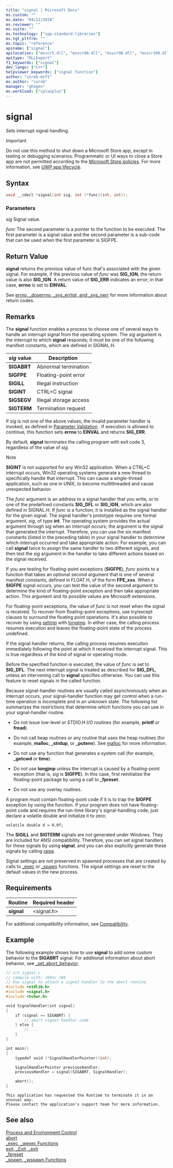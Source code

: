 ```yaml
---
title: "signal | Microsoft Docs"
ms.custom: ""
ms.date: "04/12/2018"
ms.reviewer: ""
ms.suite: ""
ms.technology: ["cpp-standard-libraries"]
ms.tgt_pltfrm: ""
ms.topic: "reference"
apiname: ["signal"]
apilocation: ["msvcrt.dll", "msvcr80.dll", "msvcr90.dll", "msvcr100.dll", "msvcr100_clr0400.dll", "msvcr110.dll", "msvcr110_clr0400.dll", "msvcr120.dll", "msvcr120_clr0400.dll", "ucrtbase.dll", "api-ms-win-crt-runtime-l1-1-0.dll"]
apitype: "DLLExport"
f1_keywords: ["signal"]
dev_langs: ["C++"]
helpviewer_keywords: ["signal function"]
author: "corob-msft"
ms.author: "corob"
manager: "ghogen"
ms.workload: ["cplusplus"]
---
```

# signal

Sets interrupt signal handling.

> [!IMPORTANT]
> Do not use this method to shut down a Microsoft Store app, except in testing or debugging scenarios. Programmatic or UI ways to close a Store app are not permitted according to the [Microsoft Store policies](http://go.microsoft.com/fwlink/?LinkId=865936). For more information, see [UWP app lifecycle](http://go.microsoft.com/fwlink/p/?LinkId=865934).

## Syntax

```C
void __cdecl *signal(int sig, int (*func)(int, int));
```

### Parameters

*sig*
Signal value.

*func*
The second parameter is a pointer to the function to be executed. The first parameter is a signal value and the second parameter is a sub-code that can be used when the first parameter is SIGFPE.

## Return Value

**signal** returns the previous value of func that's associated with the given signal. For example, if the previous value of *func* was **SIG_IGN**, the return value is also **SIG_IGN**. A return value of **SIG_ERR** indicates an error; in that case, **errno** is set to **EINVAL**.

See [errno, _doserrno, _sys_errlist, and _sys_nerr](../../c-runtime-library/errno-doserrno-sys-errlist-and-sys-nerr.md) for more information about return codes.

## Remarks

The **signal** function enables a process to choose one of several ways to handle an interrupt signal from the operating system. The *sig* argument is the interrupt to which **signal** responds; it must be one of the following manifest constants, which are defined in SIGNAL.H.

|*sig* value|Description|
|-----------------|-----------------|
|**SIGABRT**|Abnormal termination|
|**SIGFPE**|Floating-point error|
|**SIGILL**|Illegal instruction|
|**SIGINT**|CTRL+C signal|
|**SIGSEGV**|Illegal storage access|
|**SIGTERM**|Termination request|

If *sig* is not one of the above values, the invalid parameter handler is invoked, as defined in [Parameter Validation](../../c-runtime-library/parameter-validation.md) . If execution is allowed to continue, this function sets **errno** to **EINVAL** and returns **SIG_ERR**.

By default, **signal** terminates the calling program with exit code 3, regardless of the value of *sig*.

> [!NOTE]
> **SIGINT** is not supported for any Win32 application. When a CTRL+C interrupt occurs, Win32 operating systems generate a new thread to specifically handle that interrupt. This can cause a single-thread application, such as one in UNIX, to become multithreaded and cause unexpected behavior.

The *func* argument is an address to a signal handler that you write, or to one of the predefined constants **SIG_DFL** or **SIG_IGN**, which are also defined in SIGNAL.H. If *func* is a function, it is installed as the signal handler for the given signal. The signal handler's prototype requires one formal argument, *sig*, of type **int**. The operating system provides the actual argument through *sig* when an interrupt occurs; the argument is the signal that generated the interrupt. Therefore, you can use the six manifest constants (listed in the preceding table) in your signal handler to determine which interrupt occurred and take appropriate action. For example, you can call **signal** twice to assign the same handler to two different signals, and then test the *sig* argument in the handler to take different actions based on the signal received.

If you are testing for floating-point exceptions (**SIGFPE**), *func* points to a function that takes an optional second argument that is one of several manifest constants, defined in FLOAT.H, of the form **FPE_xxx**. When a **SIGFPE** signal occurs, you can test the value of the second argument to determine the kind of floating-point exception and then take appropriate action. This argument and its possible values are Microsoft extensions.

For floating-point exceptions, the value of *func* is not reset when the signal is received. To recover from floating-point exceptions, use try/except clauses to surround the floating point operations. It's also possible to recover by using [setjmp](../../c-runtime-library/reference/setjmp.md) with [longjmp](../../c-runtime-library/reference/longjmp.md). In either case, the calling process resumes execution and leaves the floating-point state of the process undefined.

If the signal handler returns, the calling process resumes execution immediately following the point at which it received the interrupt signal. This is true regardless of the kind of signal or operating mode.

Before the specified function is executed, the value of *func* is set to **SIG_DFL**. The next interrupt signal is treated as described for **SIG_DFL**, unless an intervening call to **signal** specifies otherwise. You can use this feature to reset signals in the called function.

Because signal-handler routines are usually called asynchronously when an interrupt occurs, your signal-handler function may get control when a run-time operation is incomplete and in an unknown state. The following list summarizes the restrictions that determine which functions you can use in your signal-handler routine.

- Do not issue low-level or STDIO.H I/O routines (for example, **printf** or **fread**).

- Do not call heap routines or any routine that uses the heap routines (for example, **malloc**, **_strdup**, or **_putenv**). See [malloc](../../c-runtime-library/reference/malloc.md) for more information.

- Do not use any function that generates a system call (for example, **_getcwd** or **time**).

- Do not use **longjmp** unless the interrupt is caused by a floating-point exception (that is, *sig* is **SIGFPE**). In this case, first reinitialize the floating-point package by using a call to **_fpreset**.

- Do not use any overlay routines.

A program must contain floating-point code if it is to trap the **SIGFPE** exception by using the function. If your program does not have floating-point code and requires the run-time library's signal-handling code, just declare a volatile double and initialize it to zero:

`volatile double d = 0.0f;`

The **SIGILL** and **SIGTERM** signals are not generated under Windows. They are included for ANSI compatibility. Therefore, you can set signal handlers for these signals by using **signal**, and you can also explicitly generate these signals by calling [raise](../../c-runtime-library/reference/raise.md).

Signal settings are not preserved in spawned processes that are created by calls to [_exec](../../c-runtime-library/exec-wexec-functions.md) or [_spawn](../../c-runtime-library/spawn-wspawn-functions.md) functions. The signal settings are reset to the default values in the new process.

## Requirements

|Routine|Required header|
|-------------|---------------------|
|**signal**|\<signal.h>|

For additional compatibility information, see [Compatibility](../../c-runtime-library/compatibility.md).

## Example

The following example shows how to use **signal** to add some custom behavior to the **SIGABRT** signal. For additional information about abort behavior, see [_set_abort_behavior](../../c-runtime-library/reference/set-abort-behavior.md).

```C
// crt_signal.c
// compile with: /EHsc /W4
// Use signal to attach a signal handler to the abort routine
#include <stdlib.h>
#include <signal.h>
#include <tchar.h>

void SignalHandler(int signal)
{
    if (signal == SIGABRT) {
        // abort signal handler code
    } else {
        // ...
    }
}

int main()
{
    typedef void (*SignalHandlerPointer)(int);

    SignalHandlerPointer previousHandler;
    previousHandler = signal(SIGABRT, SignalHandler);

    abort();
}
```

```Output
This application has requested the Runtime to terminate it in an unusual way.
Please contact the application's support team for more information.
```

## See also

[Process and Environment Control](../../c-runtime-library/process-and-environment-control.md)<br/>
[abort](../../c-runtime-library/reference/abort.md)<br/>
[_exec, _wexec Functions](../../c-runtime-library/exec-wexec-functions.md)<br/>
[exit, _Exit, _exit](../../c-runtime-library/reference/exit-exit-exit.md)<br/>
[_fpreset](../../c-runtime-library/reference/fpreset.md)<br/>
[_spawn, _wspawn Functions](../../c-runtime-library/spawn-wspawn-functions.md)<br/>
